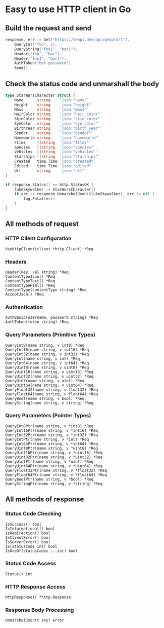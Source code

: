 # Easy to use HTTP client in Go

## Build the request and send
```go
response, err := Get("https://swapi.dev/api/people/1").
    QueryInt("foo", 1).
    QueryString("foo1", "bar1").
    Header("foo", "bar").
    Header("foo1", "bar1").
    AuthToken("bar-password").
    Send()
```
## Check the status code and unmarshall the body

```go
type StarWarsCharacter struct {
	Name      string    `json:"name"`
	Height    string    `json:"height"`
	Mass      string    `json:"mass"`
	HairColor string    `json:"hair_color"`
	SkinColor string    `json:"skin_color"`
	EyeColor  string    `json:"eye_color"`
	BirthYear string    `json:"birth_year"`
	Gender    string    `json:"gender"`
	Homeworld string    `json:"homeworld"`
	Films     []string  `json:"films"`
	Species   []string  `json:"species"`
	Vehicles  []string  `json:"vehicles"`
	Starships []string  `json:"starships"`
	Created   time.Time `json:"created"`
	Edited    time.Time `json:"edited"`
	Url       string    `json:"url"`
}
```
```go
if response.Status() == http.StatusOK {
    lukeSkywalker := StarWarsCharacter{}
    if err := response.UnmarshalJson(&lukeSkywalker); err != nil {
        log.Fatal(err)
    }
}
```
## All methods of request 
### HTTP Client Configuration
    UseHttpClient(client *http.Client) *Req
### Headers
    Header(key, val string) *Req
    ContentTypeJson() *Req
    ContentTypeText() *Req
    ContentTypeHtml() *Req
    ContentType(contentType string) *Req
    AcceptJson() *Req
###  Authentication
    AuthBasic(username, password string) *Req
    AuthToken(token string) *Req
### Query Parameters (Primitive Types)
    QueryInt8(name string, v int8) *Req
    QueryInt16(name string, v int16) *Req
    QueryInt32(name string, v int32) *Req
    QueryInt(name string, v int) *Req
    QueryInt64(name string, v int64) *Req
    QueryUint8(name string, v uint8) *Req
    QueryUint16(name string, v uint16) *Req
    QueryUint32(name string, v uint32) *Req
    QueryUint(name string, v uint) *Req
    QueryUint64(name string, v uint64) *Req
    QueryFloat32(name string, v float32) *Req
    QueryFloat64(name string, v float64) *Req
    QueryBool(name string, v bool) *Req
    QueryString(name string, v string) *Req
###  Query Parameters (Pointer Types)
    QueryInt8Ptr(name string, v *int8) *Req
    QueryInt16Ptr(name string, v *int16) *Req
    QueryInt32Ptr(name string, v *int32) *Req
    QueryIntPtr(name string, v *int) *Req
    QueryInt64Ptr(name string, v *int64) *Req
    QueryUint8Ptr(name string, v *uint8) *Req
    QueryUint16Ptr(name string, v *uint16) *Req
    QueryUint32Ptr(name string, v *uint32) *Req
    QueryUintPtr(name string, v *uint) *Req
    QueryUint64Ptr(name string, v *uint64) *Req
    QueryFloat32Ptr(name string, v *float32) *Req
    QueryFloat64Ptr(name string, v *float64) *Req
    QueryBoolPtr(name string, v *bool) *Req
    QueryStringPtr(name string, v *string) *Req

## All methods of response 

### Status Code Checking
    IsSuccess() bool
    IsInformational() bool
    IsRedirection() bool
    IsClientError() bool
    IsServerError() bool
    Is(statusCode int) bool
    IsOneOf(statusCodes ...int) bool
### Status Code Access
    Status() int
###  HTTP Response Access
    HttpResponse() *http.Response
###  Response Body Processing
    UnmarshalJson(t any) error